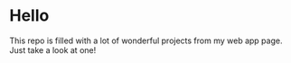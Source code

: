 # Hello

This repo is filled with a lot of wonderful projects from my web app page. Just take a look at one!
